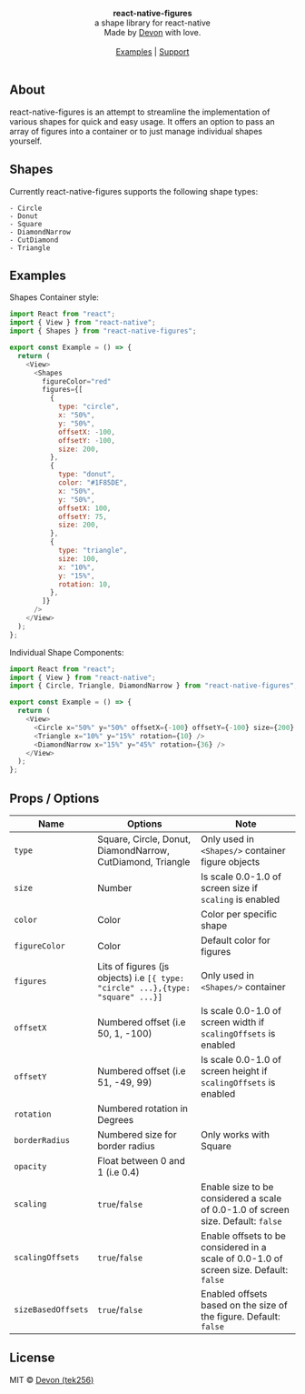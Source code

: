 <div id="header">
    <p align="center">
      <b>react-native-figures</b><br>
  	  <span font-size="16px">a shape library for react-native</span><br>
      <span font-size="12px">Made by <a href="http://tek256.com">Devon</a> with love.</span><br><br>
      <span><a href="#examples">Examples</a> | <a href="https://github.com/sponsors/tek256">Support</a></span><br><br>
    </p>
</div>

## About

react-native-figures is an attempt to streamline the implementation of various shapes for quick and easy usage. It offers an option to pass an array of figures into a container or to just manage individual shapes yourself.

## Shapes
Currently react-native-figures supports the following shape types:
```
- Circle 
- Donut
- Square
- DiamondNarrow
- CutDiamond
- Triangle
```

## Examples

Shapes Container style:

```js
import React from "react";
import { View } from "react-native";
import { Shapes } from "react-native-figures";

export const Example = () => {
  return (
    <View>
      <Shapes
        figureColor="red"
        figures={[
          {
            type: "circle",
            x: "50%",
            y: "50%",
            offsetX: -100,
            offsetY: -100,
            size: 200,
          },
          {
            type: "donut",
            color: "#1F85DE",
            x: "50%",
            y: "50%",
            offsetX: 100,
            offsetY: 75,
            size: 200,
          },
          {
            type: "triangle",
            size: 100,
            x: "10%",
            y: "15%",
            rotation: 10,
          },
        ]}
      />
    </View>
  );
};
```

Individual Shape Components:

```js
import React from "react";
import { View } from "react-native";
import { Circle, Triangle, DiamondNarrow } from "react-native-figures";

export const Example = () => {
  return (
    <View>
      <Circle x="50%" y="50%" offsetX={-100} offsetY={-100} size={200} />
      <Triangle x="10%" y="15%" rotation={10} />
      <DiamondNarrow x="15%" y="45%" rotation={36} />
    </View>
  );
};
```

## Props / Options

| Name | Options | Note | 
| ---- | ------- | ---- |
| `type` | Square, Circle, Donut, DiamondNarrow, CutDiamond, Triangle | Only used in `<Shapes/>` container figure objects |
| `size` | Number | Is scale 0.0-1.0 of screen size if `scaling` is enabled |
| `color` | Color | Color per specific shape |
| `figureColor` | Color | Default color for figures |
| `figures` | Lits of figures (js objects) i.e `[{ type: "circle" ...},{type: "square" ...}]` | Only used in `<Shapes/>` container |
| `offsetX` | Numbered offset (i.e 50, 1, -100) | Is scale 0.0-1.0 of screen width if `scalingOffsets` is enabled |
| `offsetY` | Numbered offset (i.e 51, -49, 99) | Is scale 0.0-1.0 of screen height if `scalingOffsets` is enabled |
| `rotation` | Numbered rotation in Degrees | |
| `borderRadius` | Numbered size for border radius | Only works with Square |
| `opacity` | Float between 0 and 1 (i.e 0.4) | |
| `scaling` | `true`/`false` | Enable size to be considered a scale of 0.0-1.0 of screen size. Default: `false` |
| `scalingOffsets` | `true`/`false` | Enable offsets to be considered in a scale of 0.0-1.0 of screen size. Default: `false` | 
| `sizeBasedOffsets` | `true`/`false` | Enabled offsets based on the size of the figure. Default: `false` |

## License
MIT © [Devon (tek256)](https://github.com/tek256/react-native-figures/blob/main/LICENSE)
